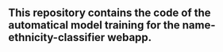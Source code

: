 ## This repository contains the code of the automatical model training for the name-ethnicity-classifier webapp.
